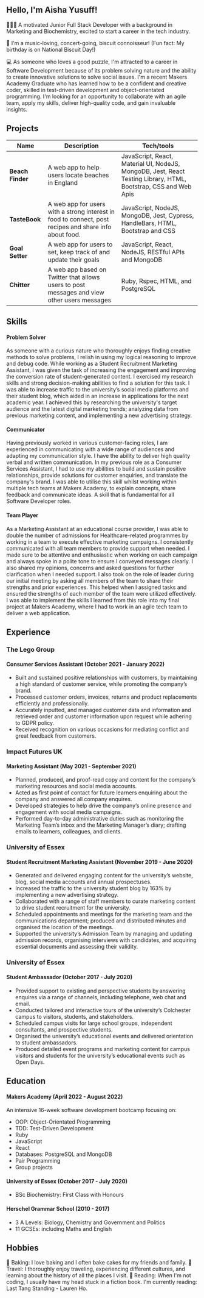 ## Hello, I'm Aisha Yusuff!

👩🏿‍💻  A motivated Junior Full Stack Developer with a background in Marketing and Biochemistry, excited to start a career in the tech industry. 

🍪  I'm a music-loving, concert-going, biscuit connoisseur! (Fun fact: My birthday is on National Biscuit Day!)

💻  As someone who loves a good puzzle, I'm attracted to a career in Software Development because of its problem solving nature and the ability to create innovative solutions to solve social issues. I'm a recent Makers Academy Graduate who has learned how to be a confident and creative coder, skilled in test-driven development and object-orientated programming. I'm looking for an opportunity to collaborate with an agile team, apply my skills, deliver high-quality code, and gain invaluable insights.



## Projects

| Name                         | Description                                           | Tech/tools  |
| ---------------------------- | ----------------------------------------------------- | ----------- |
| **Beach Finder**        | A web app to help users locate beaches in England | JavaScript, React, Material UI, NodeJS, MongoDB, Jest, React Testing Library, HTML, Bootstrap, CSS and Web Apis   |
| **TasteBook**        | A web app for users with a strong interest in food to connect, post recipes and share info about food. | JavaScript, NodeJS, MongoDB, Jest, Cypress, HandleBars, HTML, Bootstrap and CSS  |
| **Goal Setter**        | A web app for users to set, keep track of and update their goals | JavaScript, React, NodeJS, RESTful APIs and MongoDB  |
| **Chitter**        | A web app based on Twitter that allows users to post messages and view other users messages | Ruby, Rspec, HTML, and PostgreSQL |


## Skills

#### Problem Solver

As someone with a curious nature who thoroughly enjoys finding creative methods to solve problems, I relish in using my logical reasoning to improve and debug code. While working as a Student Recruitment Marketing Assistant, I was given the task of increasing the engagement and improving the conversion rate of student-generated content. I exercised my research skills and strong decision-making abilities to find a solution for this task. I was able to increase traffic to the university’s social media platforms and their student blog, which aided in an increase in applications for the next academic year. I achieved this by researching the university's target audience and the latest digital marketing trends; analyzing data from previous marketing content, and implementing a new advertising strategy. 

#### Communicator 

Having previously worked in various customer-facing roles, I am experienced in communicating with a wide range of audiences and adapting my communication style. I have the ability to deliver high quality verbal and written communication. In my previous role as a Consumer Services Assistant, I had to use my abilities to build and sustain positive relationships, provide solutions for customer enquiries, and translate the company's brand. I was able to utilise this skill whilst working within multiple tech teams at Makers Academy, to explain concepts, share feedback and communicate ideas. A skill that is fundamental for all Software Developer roles.

#### Team Player

As a Marketing Assistant at an educational course provider, I was able to double the number of admissions for Healthcare-related programmes by working in a team to execute effective marketing campaigns. I consistently communicated with all team members to provide support when needed. I made sure to be attentive and enthusiastic when working on each campaign and always spoke in a polite tone to ensure I conveyed messages clearly. I also shared my opinions, concerns and asked questions for further clarification when I needed support. I also took on the role of leader during our initial meeting by asking all members of the team to share their strengths and prior experiences. This helped when I assigned tasks and ensured the strengths of each member of the team were utilized effectively. I was able to implement the skills I learned from this role into my final project at Makers Academy, where I had to work in an agile tech team to deliver a web application.


## Experience

### The Lego Group
#### Consumer Services Assistant (October 2021 - January 2022)

- Built and sustained positive relationships with customers, by maintaining a high standard of customer service, while promoting the company’s brand.  
- Processed customer orders, invoices, returns and product replacements efficiently and professionally. 
- Accurately inputted, and managed customer data and information and retrieved order and customer information upon request while adhering to GDPR policy.  
- Received recognition on various occasions for mediating conflict and great feedback from customers. 


### Impact Futures UK
#### Marketing Assistant (May 2021 - September 2021)
- Planned, produced, and proof-read copy and content for the company’s marketing resources and social media accounts. 
- Acted as first point of contact for future learners enquiring about the company and answered all company enquires.
- Developed strategies to help drive the company’s online presence and engagement with social media campaigns.
- Performed day-to-day administrative duties such as monitoring the Marketing Team’s inbox and the Marketing Manager’s diary; drafting emails to learners, colleagues, and clients. 


### University of Essex
#### Student Recruitment Marketing Assistant (November 2019 - June 2020)
- Generated and delivered engaging content for the university’s website, blog, social media accounts and annual prospectuses. 
- Increased the traffic to the university student blog by 163% by implementing a new advertising strategy.
- Collaborated with a range of staff members to curate marketing content to drive student recruitment for the university. 
- Scheduled appointments and meetings for the marketing team and the communications department; produced and distributed minutes and organised the location of the meetings.
- Supported the university’s Admission Team by managing and updating admission records, organising interviews with candidates, and acquiring essential documents and assessing their validity.  


### University of Essex
#### Student Ambassador (October 2017 - July 2020)
- Provided support to existing and perspective students  by answering enquires via a range of channels, including telephone, web chat and email.
- Conducted tailored and interactive tours of the university’s Colchester campus to visitors, students, and stakeholders. 
- Scheduled campus visits for large school groups, independent consultants, and prospective students. 
- Organised the university’s educational events and delivered orientation to student ambassadors.
- Produced detailed event programs and marketing content for campus visitors and students for the university’s educational events such as Open Days.  


## Education

#### Makers Academy (April 2022 - August 2022)
An intensive 16-week software development bootcamp focusing on: 

- OOP: Object-Orientated Programming 
- TDD: Test-Driven Development 
- Ruby
- JavaScript
- React
- Databases: PostgreSQL and MongoDB
- Pair Programming
- Group projects

#### University of Essex (October 2017 - July 2020)

- BSc Biochemistry: First Class with Honours 

#### Herschel Grammar School (2010 - 2017)

- 3 A Levels: Biology, Chemistry and Government and Politics
- 11 GCSEs: including Maths and English

## Hobbies

🧁 Baking: I love baking and I often bake cakes for my friends and family.
🛫 Travel: I thoroughly enjoy traveling, experiencing different cultures, and learning about the history of all the places I visit. 
:book: Reading: When I'm not coding, I usually have my head stuck in a fiction book. I'm currently reading: Last Tang Standing - Lauren Ho. 

